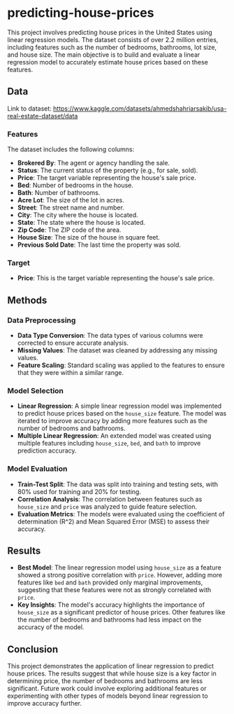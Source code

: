 # predicting-house-prices
This project involves predicting house prices in the United States using linear regression models. The dataset consists of over 2.2 million entries, including features such as the number of bedrooms, bathrooms, lot size, and house size. The main objective is to build and evaluate a linear regression model to accurately estimate house prices based on these features.

## Data

Link to dataset: https://www.kaggle.com/datasets/ahmedshahriarsakib/usa-real-estate-dataset/data

### Features

The dataset includes the following columns:

- **Brokered By**: The agent or agency handling the sale.
- **Status**: The current status of the property (e.g., for sale, sold).
- **Price**: The target variable representing the house's sale price.
- **Bed**: Number of bedrooms in the house.
- **Bath**: Number of bathrooms.
- **Acre Lot**: The size of the lot in acres.
- **Street**: The street name and number.
- **City**: The city where the house is located.
- **State**: The state where the house is located.
- **Zip Code**: The ZIP code of the area.
- **House Size**: The size of the house in square feet.
- **Previous Sold Date**: The last time the property was sold.

### Target

- **Price**: This is the target variable representing the house's sale price.

## Methods

### Data Preprocessing

- **Data Type Conversion**: The data types of various columns were corrected to ensure accurate analysis.
- **Missing Values**: The dataset was cleaned by addressing any missing values.
- **Feature Scaling**: Standard scaling was applied to the features to ensure that they were within a similar range.

### Model Selection

- **Linear Regression**: A simple linear regression model was implemented to predict house prices based on the `house_size` feature. The model was iterated to improve accuracy by adding more features such as the number of bedrooms and bathrooms.
- **Multiple Linear Regression**: An extended model was created using multiple features including `house_size`, `bed`, and `bath` to improve prediction accuracy.

### Model Evaluation

- **Train-Test Split**: The data was split into training and testing sets, with 80% used for training and 20% for testing.
- **Correlation Analysis**: The correlation between features such as `house_size` and `price` was analyzed to guide feature selection.
- **Evaluation Metrics**: The models were evaluated using the coefficient of determination (R^2) and Mean Squared Error (MSE) to assess their accuracy.

## Results

- **Best Model**: The linear regression model using `house_size` as a feature showed a strong positive correlation with `price`. However, adding more features like `bed` and `bath` provided only marginal improvements, suggesting that these features were not as strongly correlated with `price`.
- **Key Insights**: The model's accuracy highlights the importance of `house_size` as a significant predictor of house prices. Other features like the number of bedrooms and bathrooms had less impact on the accuracy of the model.

## Conclusion

This project demonstrates the application of linear regression to predict house prices. The results suggest that while house size is a key factor in determining price, the number of bedrooms and bathrooms are less significant. Future work could involve exploring additional features or experimenting with other types of models beyond linear regression to improve accuracy further.
